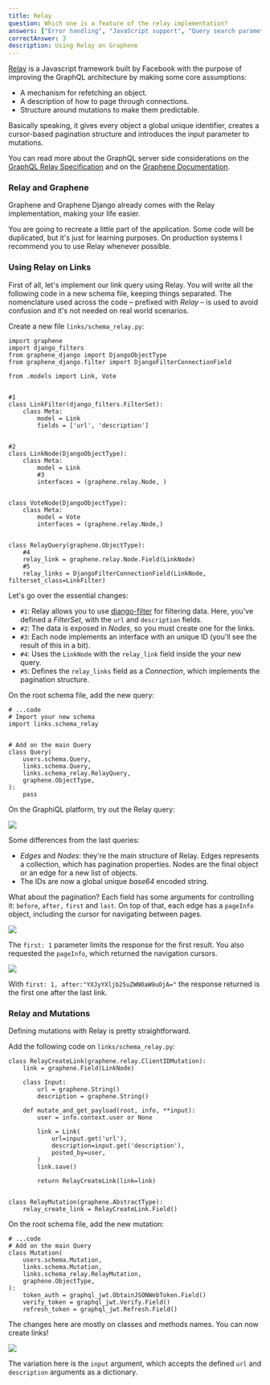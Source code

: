 ```yaml
---
title: Relay
question: Which one is a feature of the relay implementation?
answers: ["Error handling", "JavaScript support", "Query search parameters", "Pagination"]
correctAnswer: 3
description: Using Relay on Graphene
---
```


[Relay](https://facebook.github.io/relay/) is a Javascript framework built by Facebook with the purpose of improving the GraphQL architecture by making some core assumptions:

* A mechanism for refetching an object.
* A description of how to page through connections.
* Structure around mutations to make them predictable.

Basically speaking, it gives every object a global unique identifier, creates a cursor-based pagination structure and introduces the input parameter to mutations.

You can read more about the GraphQL server side considerations on the [GraphQL Relay Specification](https://facebook.github.io/relay/docs/graphql-relay-specification.html) and on the [Graphene Documentation](http://docs.graphene-python.org/projects/django/en/latest/tutorial-relay/).

### Relay and Graphene
Graphene and Graphene Django already comes with the Relay implementation, making your life easier.

You are going to recreate a little part of the application. Some code will be duplicated, but it's just for learning purposes. On production systems I recommend you to use Relay whenever possible. 

### Using Relay on Links
First of all, let's implement our link query using Relay. You will write all the following code in a new schema file, keeping things separated. The nomenclature used across the code – prefixed with *Relay* – is used to avoid confusion and it's not needed on real world scenarios.

<Instruction>

Create a new file `links/schema_relay.py`:

```python(path=".../graphql-python/hackernews/links/schema_relay.py")
import graphene
import django_filters
from graphene_django import DjangoObjectType
from graphene_django.filter import DjangoFilterConnectionField

from .models import Link, Vote


#1
class LinkFilter(django_filters.FilterSet):
    class Meta:
        model = Link
        fields = ['url', 'description']


#2
class LinkNode(DjangoObjectType):
    class Meta:
        model = Link
        #3
        interfaces = (graphene.relay.Node, )


class VoteNode(DjangoObjectType):
    class Meta:
        model = Vote
        interfaces = (graphene.relay.Node,)


class RelayQuery(graphene.ObjectType):
    #4
    relay_link = graphene.relay.Node.Field(LinkNode)
    #5
    relay_links = DjangoFilterConnectionField(LinkNode, filterset_class=LinkFilter)
```

</Instruction>

Let's go over the essential changes:

* `#1`: Relay allows you to use [django-filter](https://github.com/carltongibson/django-filter/) for filtering data. Here, you've defined a *FilterSet*, with the `url` and `description` fields.
* `#2`: The data is exposed in *Nodes*, so you must create one for the links.
* `#3`: Each node implements an interface with an unique ID (you'll see the result of this in a bit).
* `#4`: Uses the `LinkNode` with the `relay_link` field inside the your new query.
* `#5`: Defines the `relay_links` field as a *Connection*, which implements the pagination structure.

<Instruction>

On the root schema file, add the new query:

```python(path=".../graphql-python/hackernews/hackernews/schema.py")
# ...code
# Import your new schema
import links.schema_relay


# Add on the main Query
class Query(
    users.schema.Query,
    links.schema.Query,
    links.schema_relay.RelayQuery,
    graphene.ObjectType,
):
    pass
```

</Instruction>

On the GraphiQL platform, try out the Relay query:

![](https://i.imgur.com/JEg6jWG.png)

Some differences from the last queries:

* *Edges* and *Nodes*: they're the main structure of Relay. Edges represents a collection, which has pagination properties. Nodes are the final object or an edge for a new list of objects.
* The IDs are now a global unique *base64* encoded string.

What about the pagination? Each field has some arguments for controlling it: `before`, `after,` `first` and `last`. On top of that, each edge has a `pageInfo` object, including the cursor for navigating between pages.

![](https://i.imgur.com/WdIl6GK.png) 

The `first: 1` parameter limits the response for the first result. You also requested the `pageInfo`, which returned the navigation cursors.

![](https://i.imgur.com/54DLMs8.png)

With `first: 1, after:"YXJyYXljb25uZWN0aW9uOjA="` the response returned is the first one after the last link.

### Relay and Mutations
Defining mutations with Relay is pretty straightforward.

<Instruction>

Add the following code on `links/schema_relay.py`:

```python(path=".../graphql-python/hackernews/links/schema_relay.py")
class RelayCreateLink(graphene.relay.ClientIDMutation):
    link = graphene.Field(LinkNode)

    class Input:
        url = graphene.String()
        description = graphene.String()

    def mutate_and_get_payload(root, info, **input):
        user = info.context.user or None

        link = Link(
            url=input.get('url'),
            description=input.get('description'),
            posted_by=user,
        )
        link.save()

        return RelayCreateLink(link=link)


class RelayMutation(graphene.AbstractType):
    relay_create_link = RelayCreateLink.Field()
```

</Instruction>

<Instruction>

On the root schema file, add the new mutation:

```python(path=".../graphql-python/hackernews/hackernews/schema.py")
# ...code
# Add on the main Query
class Mutation(
    users.schema.Mutation,
    links.schema.Mutation,
    links.schema_relay.RelayMutation,
    graphene.ObjectType,
):
    token_auth = graphql_jwt.ObtainJSONWebToken.Field()
    verify_token = graphql_jwt.Verify.Field()
    refresh_token = graphql_jwt.Refresh.Field()
```

</Instruction>

The changes here are mostly on classes and methods names. You can now create links!

![](https://i.imgur.com/hPNzfb0.png)

The variation here is the `input` argument, which accepts the defined `url` and `description` arguments as a dictionary.
